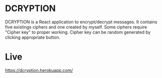 ﻿# DCRYPTION 

DCRYPTION is a React application to encrypt/decrypt messages. It contains five existings ciphers and one created by myself. Some ciphers require "Cipher key" to proper working. Cipher key can be random generated by clicking appropriate button. 

# Live

https://dcryption.herokuapp.com/
